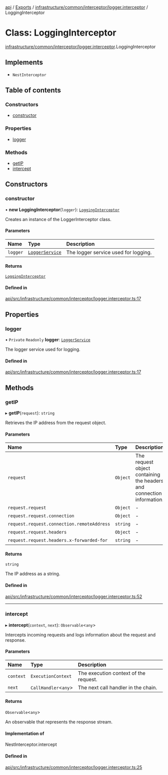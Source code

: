 [api](../README.md) / [Exports](../modules.md) / [infrastructure/common/interceptor/logger.interceptor](../modules/infrastructure_common_interceptor_logger_interceptor.md) / LoggingInterceptor

# Class: LoggingInterceptor

[infrastructure/common/interceptor/logger.interceptor](../modules/infrastructure_common_interceptor_logger_interceptor.md).LoggingInterceptor

## Implements

- `NestInterceptor`

## Table of contents

### Constructors

- [constructor](infrastructure_common_interceptor_logger_interceptor.LoggingInterceptor.md#constructor)

### Properties

- [logger](infrastructure_common_interceptor_logger_interceptor.LoggingInterceptor.md#logger)

### Methods

- [getIP](infrastructure_common_interceptor_logger_interceptor.LoggingInterceptor.md#getip)
- [intercept](infrastructure_common_interceptor_logger_interceptor.LoggingInterceptor.md#intercept)

## Constructors

### constructor

• **new LoggingInterceptor**(`logger`): [`LoggingInterceptor`](infrastructure_common_interceptor_logger_interceptor.LoggingInterceptor.md)

Creates an instance of the LoggerInterceptor class.

#### Parameters

| Name     | Type                                                                     | Description                          |
| :------- | :----------------------------------------------------------------------- | :----------------------------------- |
| `logger` | [`LoggerService`](infrastructure_logger_logger_service.LoggerService.md) | The logger service used for logging. |

#### Returns

[`LoggingInterceptor`](infrastructure_common_interceptor_logger_interceptor.LoggingInterceptor.md)

#### Defined in

[api/src/infrastructure/common/interceptor/logger.interceptor.ts:17](https://github.com/No-Country/restaurant-reservation-manager/blob/d2fd85f/api/src/infrastructure/common/interceptor/logger.interceptor.ts#L17)

## Properties

### logger

• `Private` `Readonly` **logger**: [`LoggerService`](infrastructure_logger_logger_service.LoggerService.md)

The logger service used for logging.

#### Defined in

[api/src/infrastructure/common/interceptor/logger.interceptor.ts:17](https://github.com/No-Country/restaurant-reservation-manager/blob/d2fd85f/api/src/infrastructure/common/interceptor/logger.interceptor.ts#L17)

## Methods

### getIP

▸ **getIP**(`request`): `string`

Retrieves the IP address from the request object.

#### Parameters

| Name                                       | Type     | Description                                                           |
| :----------------------------------------- | :------- | :-------------------------------------------------------------------- |
| `request`                                  | `Object` | The request object containing the headers and connection information. |
| `request.request`                          | `Object` | -                                                                     |
| `request.request.connection`               | `Object` | -                                                                     |
| `request.request.connection.remoteAddress` | `string` | -                                                                     |
| `request.request.headers`                  | `Object` | -                                                                     |
| `request.request.headers.x-forwarded-for`  | `string` | -                                                                     |

#### Returns

`string`

The IP address as a string.

#### Defined in

[api/src/infrastructure/common/interceptor/logger.interceptor.ts:52](https://github.com/No-Country/restaurant-reservation-manager/blob/d2fd85f/api/src/infrastructure/common/interceptor/logger.interceptor.ts#L52)

---

### intercept

▸ **intercept**(`context`, `next`): `Observable`\<`any`\>

Intercepts incoming requests and logs information about the request and response.

#### Parameters

| Name      | Type                   | Description                           |
| :-------- | :--------------------- | :------------------------------------ |
| `context` | `ExecutionContext`     | The execution context of the request. |
| `next`    | `CallHandler`\<`any`\> | The next call handler in the chain.   |

#### Returns

`Observable`\<`any`\>

An observable that represents the response stream.

#### Implementation of

NestInterceptor.intercept

#### Defined in

[api/src/infrastructure/common/interceptor/logger.interceptor.ts:25](https://github.com/No-Country/restaurant-reservation-manager/blob/d2fd85f/api/src/infrastructure/common/interceptor/logger.interceptor.ts#L25)

